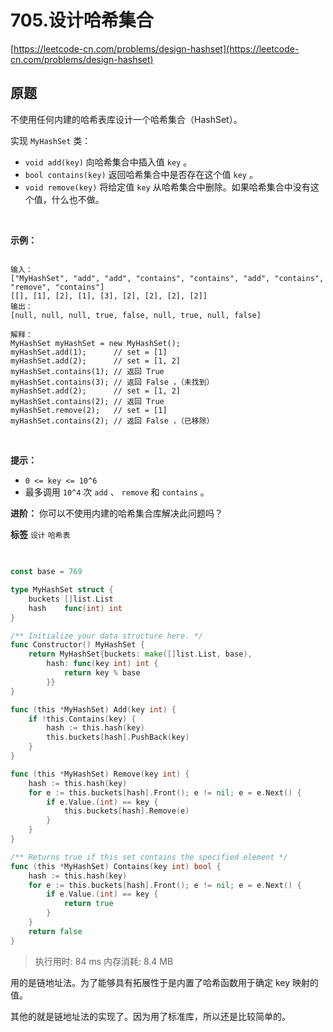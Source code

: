 # 705.设计哈希集合
[https://leetcode-cn.com/problems/design-hashset](https://leetcode-cn.com/problems/design-hashset) 
## 原题
不使用任何内建的哈希表库设计一个哈希集合（HashSet）。

实现 `MyHashSet` 类：
-  `void add(key)` 向哈希集合中插入值 `key` 。
-  `bool contains(key)` 返回哈希集合中是否存在这个值 `key` 。
-  `void remove(key)` 将给定值 `key` 从哈希集合中删除。如果哈希集合中没有这个值，什么也不做。

 

 **示例：** 

```

输入：
["MyHashSet", "add", "add", "contains", "contains", "add", "contains", "remove", "contains"]
[[], [1], [2], [1], [3], [2], [2], [2], [2]]
输出：
[null, null, null, true, false, null, true, null, false]

解释：
MyHashSet myHashSet = new MyHashSet();
myHashSet.add(1);      // set = [1]
myHashSet.add(2);      // set = [1, 2]
myHashSet.contains(1); // 返回 True
myHashSet.contains(3); // 返回 False ，（未找到）
myHashSet.add(2);      // set = [1, 2]
myHashSet.contains(2); // 返回 True
myHashSet.remove(2);   // set = [1]
myHashSet.contains(2); // 返回 False ，（已移除）
```
 

 **提示：** 
-  `0 <= key <= 10^6` 
- 最多调用 `10^4` 次 `add` 、 `remove` 和 `contains` 。
 

 **进阶：** 你可以不使用内建的哈希集合库解决此问题吗？

 
**标签**
`设计` `哈希表` 


## 
```go

const base = 769

type MyHashSet struct {
	buckets []list.List
	hash    func(int) int
}

/** Initialize your data structure here. */
func Constructor() MyHashSet {
	return MyHashSet{buckets: make([]list.List, base),
		hash: func(key int) int {
			return key % base
		}}
}

func (this *MyHashSet) Add(key int) {
	if !this.Contains(key) {
		hash := this.hash(key)
		this.buckets[hash].PushBack(key)
	}
}

func (this *MyHashSet) Remove(key int) {
	hash := this.hash(key)
	for e := this.buckets[hash].Front(); e != nil; e = e.Next() {
		if e.Value.(int) == key {
			this.buckets[hash].Remove(e)
		}
	}
}

/** Returns true if this set contains the specified element */
func (this *MyHashSet) Contains(key int) bool {
	hash := this.hash(key)
	for e := this.buckets[hash].Front(); e != nil; e = e.Next() {
		if e.Value.(int) == key {
			return true
		}
	}
	return false
}
```
>执行用时: 84 ms
内存消耗: 8.4 MB

用的是链地址法。为了能够具有拓展性于是内置了哈希函数用于确定 key 映射的值。

其他的就是链地址法的实现了。因为用了标准库，所以还是比较简单的。
